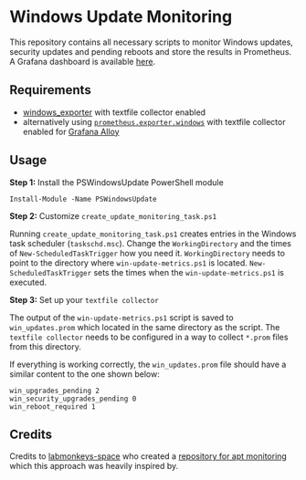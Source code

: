 # Windows Update Monitoring
This repository contains all necessary scripts to monitor Windows updates, security updates and pending reboots and store the results in Prometheus. A Grafana dashboard is available [here](https://grafana.com/grafana/dashboards/23172-updates-windows/).

## Requirements
- [windows_exporter](https://github.com/prometheus-community/windows_exporter) with textfile collector enabled
- alternatively using [`prometheus.exporter.windows`](https://grafana.com/docs/alloy/latest/reference/components/prometheus/prometheus.exporter.windows/) with textfile collector enabled for [Grafana Alloy](https://github.com/grafana/alloy)

## Usage

**Step 1:** Install the PSWindowsUpdate PowerShell module
```
Install-Module -Name PSWindowsUpdate
```

**Step 2:** Customize `create_update_monitoring_task.ps1`

Running `create_update_monitoring_task.ps1` creates entries in the Windows task scheduler (`taskschd.msc`).
Change the `WorkingDirectory` and the times of `New-ScheduledTaskTrigger` how you need it. `WorkingDirectory` needs to point to the directory where `win-update-metrics.ps1` is located. `New-ScheduledTaskTrigger` sets the times when the `win-update-metrics.ps1` is executed.

**Step 3:** Set up your `textfile collector`

The output of the `win-update-metrics.ps1` script is saved to `win_updates.prom` which located in the same directory as the script. The `textfile collector` needs to be configured in a way to collect `*.prom` files from this directory.

If everything is working correctly, the `win_updates.prom` file should have a similar content to the one shown below:
```
win_upgrades_pending 2
win_security_upgrades_pending 0
win_reboot_required 1
```

## Credits
Credits to [labmonkeys-space](https://github.com/labmonkeys-space) who created a [repository for apt monitoring](https://github.com/labmonkeys-space/apt-prometheus) which this approach was heavily inspired by.